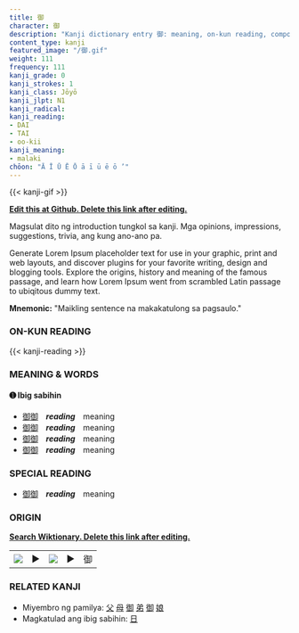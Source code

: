 ```yaml
---
title: 御
character: 御
description: "Kanji dictionary entry 御: meaning, on-kun reading, compounds, origin, related kanji"
content_type: kanji
featured_image: "/御.gif"
weight: 111
frequency: 111
kanji_grade: 0
kanji_strokes: 1
kanji_class: Jōyō
kanji_jlpt: N1
kanji_radical: 
kanji_reading: 
- DAI
- TAI
- oo-kii
kanji_meaning:
- malaki
chōon: "Ā Ī Ū Ē Ō ā ī ū ē ō ’"
---
```

[//]: # (Don't edit the line below. Kanji animated GIF code is automatically generated.)
{{< kanji-gif >}}

[//]: # (Edit below this line.)

**[Edit this at Github. Delete this link after editing.](https://github.com/tim0g/tim/tree/main/content/kanji/御/index.md)**

Magsulat dito ng introduction tungkol sa kanji. Mga opinions, impressions, suggestions, trivia, ang kung ano-ano pa.

Generate Lorem Ipsum placeholder text for use in your graphic, print and web layouts, and discover plugins for your favorite writing, design and blogging tools. Explore the origins, history and meaning of the famous passage, and learn how Lorem Ipsum went from scrambled Latin passage to ubiqitous dummy text.
 
**Mnemonic:** "Maikling sentence na makakatulong sa pagsaulo."

### ON-KUN READING

[//]: # (Don't edit the line below. ON-KUN READING code is automatically generated.)
{{< kanji-reading >}}

### MEANING & WORDS

#### ➊ **Ibig sabihin**
  - [御](../御)[御](../御)　***reading***　meaning
  - [御](../御)[御](../御)　***reading***　meaning
  - [御](../御)[御](../御)　***reading***　meaning
  - [御](../御)[御](../御)　***reading***　meaning

### SPECIAL READING
  - [御](../御)[御](../御)　***reading***　meaning

### ORIGIN

**[Search Wiktionary. Delete this link after editing.](https://wiktionary.org/wiki/御)**
<table class="kanji-table"><tr><td>
<img src="60px-御-bronze.svg.png">
</td><td>▶</td><td>
<img src="60px-御-oracle.svg.png">
</td><td>▶</td>
<td class="kanji-origin">御</td>
</tr></table>

### RELATED KANJI
- Miyembro ng pamilya: [父](../父) [母](../母) [御](../御) [弟](../弟) [御](../御) [娘](../娘)
- Magkatulad ang ibig sabihin: [日](../日)
